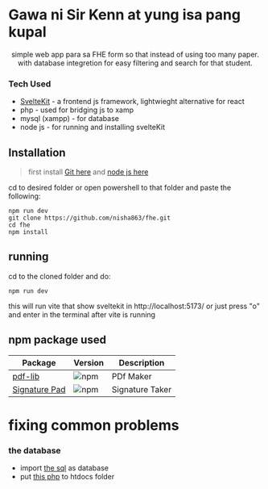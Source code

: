 # Gawa ni Sir Kenn at yung isa pang kupal
<p align="center">simple web app para sa FHE form so that instead of using too many paper. with database integretion for easy filtering and search for that student.</p>

### Tech Used
- [SvelteKit](https://svelte.dev/) - a frontend js framework, lightwieght alternative for react
- php  - used for bridging js to xamp
- mysql (xampp) - for database 
- node js - for running and installing svelteKit

## Installation
>first install [Git here](https://git-scm.com/downloads/win) and [node js here](https://nodejs.org/en/download)

cd to desired folder or open powershell to that folder and paste the following:
```
npm run dev
git clone https://github.com/nisha863/fhe.git
cd fhe
npm install
```
## running
cd to the cloned folder and do:
``` 
npm run dev
```
this will run vite that show sveltekit in http://localhost:5173/ or just press "o" and enter in the terminal after vite is running
## npm package used
| Package   | Version | Description |
|-----------|---------|-------------|
| [pdf-lib](https://www.npmjs.com/package/pdf-lib) | ![npm](https://img.shields.io/npm/v/pdf-lib) | PDf Maker
| [Signature Pad](https://www.npmjs.com/package/signature_pad) | ![npm](https://img.shields.io/npm/v/signature_pad) | Signature Taker|


# fixing common problems
### the database
- import [the sql](https://github.com/nisha863/fhe/blob/main/fhe_db.sql) as database
- put [this php](https://github.com/nisha863/fhe/blob/main/static/student.php) to htdocs folder



